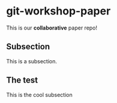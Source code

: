 # git-workshop-paper

This is our **collaborative** paper repo!

## Subsection

This is a subsection.

## The test

This is the cool subsection
